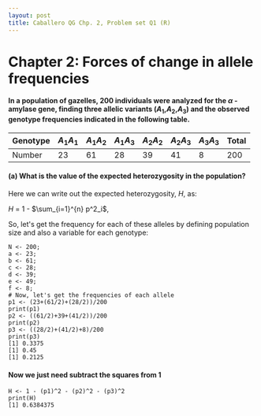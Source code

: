 ```yaml
---
layout: post
title: Caballero QG Chp. 2, Problem set Q1 (R)
---
```


# Chapter 2: Forces of change in allele frequencies

#### In a population of gazelles, 200 individuals were analyzed for the $\alpha$ - amylase gene, finding three allelic variants (*A*$_1$,*A*$_2$,*A*$_3$) and the observed genotype frequencies indicated in the following table. 

| Genotype |*A*$_1$*A*$_1$|*A*$_1$*A*$_2$|*A*$_1$*A*$_3$|*A*$_2$*A*$_2$|*A*$_2$*A*$_3$|*A*$_3$*A*$_3$| Total |
| --- | :--- | :--- | :--- | :--- | :--- | :--- | --- |
| Number | 23 | 61 | 28 | 39 | 41 | 8 | 200 |

#### (a) What is the value of the expected heterozygosity in the population?
Here we can write out the expected heterozygosity, *H*, as:

*H* = 1 - $\sum_{i=1}^{n} p^2_i$,

So, let's get the frequency for each of these alleles by defining population size and also a variable for each genotype:

```
N <- 200;
a <- 23;
b <- 61;
c <- 28;
d <- 39;
e <- 49;
f <- 8;
# Now, let's get the frequencies of each allele
p1 <- (23+(61/2)+(28/2))/200
print(p1)
p2 <- ((61/2)+39+(41/2))/200
print(p2)
p3 <- ((28/2)+(41/2)+8)/200
print(p3)
[1] 0.3375
[1] 0.45
[1] 0.2125
```
#### Now we just need subtract the squares from 1
```
H <- 1 - (p1)^2 - (p2)^2 - (p3)^2
print(H)
[1] 0.6384375
```
